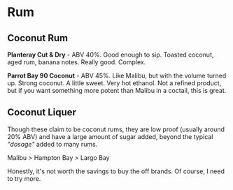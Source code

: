 # Rum

## Coconut Rum

**Planteray Cut & Dry** - ABV 40%. Good enough to sip. Toasted coconut, aged rum, banana notes. Really good. Complex. 

**Parrot Bay 90 Coconut** - ABV 45%. Like Malibu, but with the volume turned up. Strong coconut. A little sweet. Very hot ethanol. Not a refined product, but if you want something more potent than Malibu in a coctail, this is great.

## Coconut Liquer

Though these claim to be coconut rums, they are low proof (usually around 20% ABV) and have a large amount of sugar added, beyond the typical _"dosage"_ added to many rums.

Malibu > Hampton Bay > Largo Bay

Honestly, it's not worth the savings to buy the off brands. Of course, I need to try more. 
